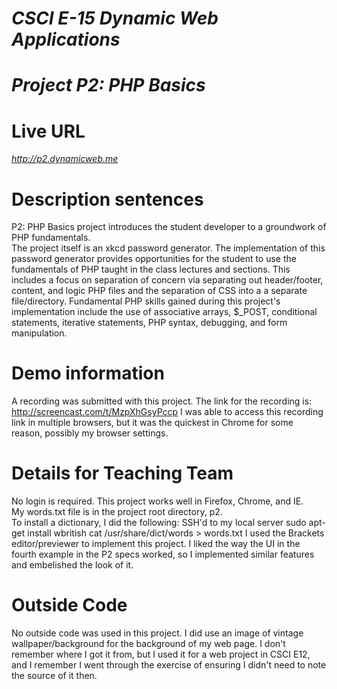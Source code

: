 # ***CSCI E-15 Dynamic Web Applications***
# ***Project P2: PHP Basics***
 
# **Live URL**
*http://p2.dynamicweb.me*

# **Description sentences**
P2: PHP Basics project introduces the student developer to a groundwork of PHP fundamentals.  
The project itself is an xkcd password generator.  The implementation of this password
generator provides opportunities for the student to use the fundamentals of PHP taught
in the class lectures and sections.  This includes a focus on separation of concern via 
separating out header/footer, content, and logic PHP files and the separation of CSS into a 
a separate file/directory.  Fundamental PHP skills gained during this project's 
implementation include the use of associative arrays, $_POST, conditional statements, iterative
statements, PHP syntax, debugging, and form manipulation.

# **Demo information** 
A recording was submitted with this project.  The link for the recording is:
http://screencast.com/t/MzpXhGsyPccp 
I was able to access this recording link in multiple browsers, but it was the quickest
in Chrome for some reason, possibly my browser settings.

# **Details for Teaching Team**
No login is required.
This project works well in Firefox, Chrome, and IE.  
My words.txt file is in the project root directory, p2.  
To install a dictionary, I did the following:
    SSH'd to my local server
    sudo apt-get install wbritish
    cat /usr/share/dict/words > words.txt
I used the Brackets editor/previewer to implement this project.
I liked the way the UI in the fourth example in the P2 specs worked, so I
implemented similar features and embelished the look of it.

# **Outside Code**
No outside code was used in this project.  I did use an image of vintage wallpaper/background for
the background of my web page.  I don't remember where I got it from, but I used it for a web 
project in CSCI E12, and I remember I went through the exercise of ensuring I didn't need to note 
the source of it then.
